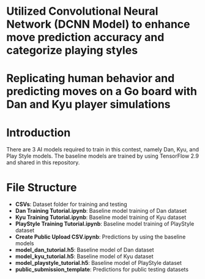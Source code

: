 # Utilized Convolutional Neural Network (DCNN Model) to enhance move prediction accuracy and categorize playing styles
# Replicating human behavior and predicting moves on a Go board with Dan and Kyu player simulations

# Introduction
There are 3 AI models required to train in this contest, namely Dan, Kyu, and Play Style models. The baseline models are trained by using TensorFlow 2.9 and shared in this repository. 

# File Structure
  - **CSVs**: Dataset folder for training and testing
  - **Dan Training Tutorial.ipynb**: Baseline model training of Dan dataset
  - **Kyu Training Tutorial.ipynb**: Baseline model training of Kyu dataset
  - **PlayStyle Training Tutorial.ipynb**: Baseline model training of PlayStyle dataset
  - **Create Public Upload CSV.ipynb**: Predictions by using the baseline models
  - **model_dan_tutorial.h5**: Baseline model of Dan dataset
  - **model_kyu_tutorial.h5**: Baseline model of Kyu dataset
  - **model_playstyle_tutorial.h5**: Baseline model of PlayStyle dataset
  - **public_submission_template**: Predictions for public testing datasets
